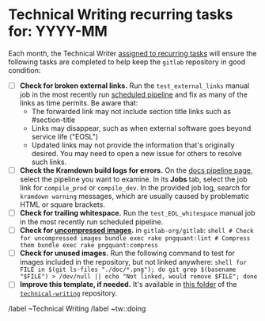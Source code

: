 # Technical Writing recurring tasks for: YYYY-MM

Each month, the Technical Writer [assigned to recurring tasks](https://about.gitlab.com/handbook/engineering/ux/technical-writing/#regularly-scheduled-tasks)
will ensure the following tasks are completed to help keep the `gitlab` repository in good condition:

- [ ] **Check for broken external links.** Run the `test_external_links` manual job in the
  most recently run [scheduled pipeline](https://gitlab.com/gitlab-org/gitlab-docs/-/pipelines)
  and fix as many of the links as time permits. Be aware that:
  - The forwarded link may not include section title links such as #section-title
  - Links may disappear, such as when external software goes beyond service life ("EOSL")
  - Updated links may not provide the information that's originally desired. You may
    need to open a new issue for others to resolve such links.
- [ ] **Check the Kramdown build logs for errors.** On the
  [docs pipeline page](https://gitlab.com/gitlab-org/gitlab-docs/-/pipelines), select
  the pipeline you want to examine. In its **Jobs** tab, select the job link for
  `compile_prod` or `compile_dev`. In the provided job log, search for `kramdown warning`
  messages, which are usually caused by problematic HTML or square brackets.
- [ ] **Check for trailing whitespace.** Run the `test_EOL_whitespace` manual job
  in the most recently run scheduled pipeline.
- [ ] **Check for [uncompressed images](https://docs.gitlab.com/ee/development/documentation/styleguide.html#compress-images).**
      in `gitlab-org/gitlab`:
      ```shell
      # Check for uncompressed images
      bundle exec rake pngquant:lint
      # Compress them
      bundle exec rake pngquant:compress
      ```
- [ ] **Check for unused images.** Run the following command to test for images included in the
      repository, but not linked anywhere:
      ```shell
      for FILE in $(git ls-files "./doc/*.png"); do git grep $(basename "$FILE") > /dev/null || echo "Not linked, would remove $FILE"; done
      ```
- [ ] **Improve this template, if needed.** It's available in
  [this folder](https://gitlab.com/gitlab-org/technical-writing/-/tree/master/.gitlab/issue_templates)
  of the [`technical-writing`](https://gitlab.com/gitlab-org/technical-writing/) repository.

/label ~Technical Writing
/label ~tw::doing
